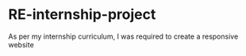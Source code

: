 # RE-internship-project
As per my internship curriculum, I was required to create a responsive website
